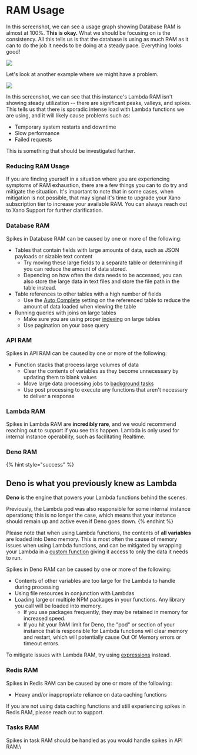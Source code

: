 # RAM Usage

In this screenshot, we can see a usage graph showing Database RAM is almost at 100%. **This is okay.** What we should be focusing on is the consistency. All this tells us is that the database is using as much RAM as it can to do the job it needs to be doing at a steady pace. Everything looks good!

![](https://files.gitbook.com/v0/b/gitbook-x-prod.appspot.com/o/spaces%2F-M8Si5XvG2QHSLi9JcVY%2Fuploads%2FJpxfXYc4Mk4iqiGa7wFc%2Fimage.png?alt=media\&token=66363a03-34a6-4b6f-9c4a-ca441a0993cf)

Let's look at another example where we might have a problem.

![](https://files.gitbook.com/v0/b/gitbook-x-prod.appspot.com/o/spaces%2F-M8Si5XvG2QHSLi9JcVY%2Fuploads%2FSVKWvQg8qjoYLskZyUCo%2Fimage.png?alt=media\&token=0373aa27-8ec2-4446-b69d-8e3997a8cfa4)

In this screenshot, we can see that this instance's Lambda RAM isn't showing steady utilization -- there are significant peaks, valleys, and spikes. This tells us that there is sporadic intense load with Lambda functions we are using, and it will likely cause problems such as:

* Temporary system restarts and downtime
* Slow performance
* Failed requests

This is something that should be investigated further.

### Reducing RAM Usage <a href="#reducing-ram-usage" id="reducing-ram-usage"></a>

If you are finding yourself in a situation where you are experiencing symptoms of RAM exhaustion, there are a few things you can to do try and mitigate the situation. It's important to note that in some cases, when mitigation is not possible, that may signal it's time to upgrade your Xano subscription tier to increase your available RAM. You can always reach out to Xano Support for further clarification.

### **Database RAM**

Spikes in Database RAM can be caused by one or more of the following:

* Tables that contain fields with large amounts of data, such as JSON payloads or sizable text content
  * Try moving these large fields to a separate table or determining if you can reduce the amount of data stored.
  * Depending on how often the data needs to be accessed, you can also store the large data in text files and store the file path in the table instead.
* Table references to other tables with a high number of fields
  * Use the [Auto Complete](../../the-database/database-basics/relationships.md#auto-complete) setting on the referenced table to reduce the amount of data loaded when viewing the table
* Running queries with joins on large tables
  * Make sure you are using proper [indexing](../../the-database/database-performance-and-maintenance/indexing.md) on large tables
  * Use pagination on your base query

### **API RAM**

Spikes in API RAM can be caused by one or more of the following:

* Function stacks that process large volumes of data
  * Clear the contents of variables as they become unnecessary by updating them to blank values
  * Move large data processing jobs to [background tasks](../../the-function-stack/building-with-visual-development/background-tasks.md)​
  * Use post processing to execute any functions that aren't necessary to deliver a response

### **Lambda RAM**

Spikes in Lambda RAM are **incredibly rare**, and we would recommend reaching out to support if you see this happen. Lambda is only used for internal instance operability, such as facilitating Realtime.

### **Deno RAM**&#x20;

{% hint style="success" %}
## Deno is what you previously knew as Lambda

**Deno** is the engine that powers your Lambda functions behind the scenes.

Previously, the Lambda pod was also responsible for some internal instance operations; this is no longer the case, which means that your instance should remain up and active even if Deno goes down.
{% endhint %}

Please note that when using Lambda functions, the contents of **all variables** are loaded into Deno memory. This is most often the cause of memory issues when using Lambda functions, and can be mitigated by wrapping your Lambda in a [custom function](../../the-function-stack/building-with-visual-development/custom-functions/) giving it access to only the data it needs to run.

Spikes in Deno RAM can be caused by one or more of the following:

* Contents of other variables are too large for the Lambda to handle during processing
* Using file resources in conjunction with Lambdas
* Loading large or multiple NPM packages in your functions. Any library you call will be loaded into memory.
  * If you use packages frequently, they may be retained in memory for increased speed.
  * If you hit your RAM limit for Deno, the "pod" or section of your instance that is responsible for Lambda functions will clear memory and restart, which will potentially cause Out Of Memory errors or timeout errors.

To mitigate issues with Lambda RAM, try using [expressions](../../the-function-stack/data-types/expression.md) instead.

### **Redis RAM**

Spikes in Redis RAM can be caused by one or more of the following:

* Heavy and/or inappropriate reliance on data caching functions

If you are not using data caching functions and still experiencing spikes in Redis RAM, please reach out to support.

### **Tasks RAM**

Spikes in task RAM should be handled as you would handle spikes in API RAM.\
